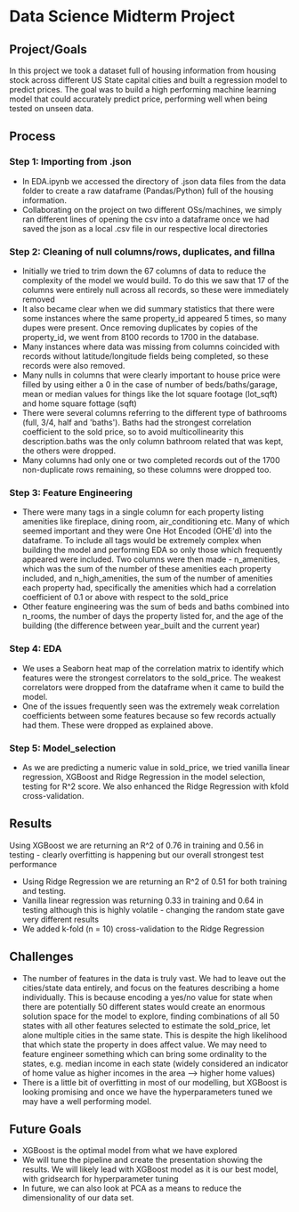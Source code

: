 # Data Science Midterm Project

## Project/Goals

In this project we took a dataset full of housing information from housing stock across different US State capital cities and built a regression model to predict prices. The goal was to build a high performing machine learning model that could accurately predict price, performing well when being tested on unseen data.

## Process
### Step 1: Importing from .json
- In EDA.ipynb we accessed the directory of .json data files from the data folder to create a raw dataframe (Pandas/Python) full of the housing information.
- Collaborating on the project on two different OSs/machines, we simply ran different lines of opening the csv into a dataframe once we had saved the json as a local .csv file in our respective local directories
  
### Step 2: Cleaning of null columns/rows, duplicates, and fillna
- Initially we tried to trim down the 67 columns of data to reduce the complexity of the model we would build. To do this we saw that 17 of the columns were entirely null across all records, so these were immediately removed
- It also became clear when we did summary statistics that there were some instances where the same property_id appeared 5 times, so many dupes were present. Once removing duplicates by copies of the property_id, we went from 8100 records to 1700 in the database.
- Many instances where data was missing from columns coincided with records without latitude/longitude fields being completed, so these records were also removed.
- Many nulls in columns that were clearly important to house price were filled by using either a 0 in the case of number of beds/baths/garage, mean or median values for things like the lot square footage (lot_sqft) and home square fottage (sqft)
- There were several columns referring to the different type of bathrooms (full, 3/4, half and 'baths'). Baths had the strongest correlation coefficient to the sold price, so to avoid multicollinearity this description.baths was the only column bathroom related that was kept, the others were dropped.
- Many columns had only one or two completed records out of the 1700 non-duplicate rows remaining, so these columns were dropped too.

### Step 3: Feature Engineering
- There were many tags in a single column for each property listing amenities like fireplace, dining room, air_conditioning etc. Many of which seemed important and they were One Hot Encoded (OHE'd) into the dataframe. To include all tags would be extremely complex when building the model and performing EDA so only those which frequently appeared were included. Two columns were then made - n_amenities, which was the sum of the number of these amenities each property included, and n_high_amenities, the sum of the number of amenities each property had, specifically the amenities which had a correlation coefficient of 0.1 or above with respect to the sold_price
- Other feature engineering was the sum of beds and baths combined into n_rooms, the number of days the property listed for, and the age of the building (the difference between year_built and the current year)

### Step 4: EDA
- We uses a Seaborn heat map of the correlation matrix to identify which features were the strongest correlators to the sold_price. The weakest correlators were dropped from the dataframe when it came to build the model.
- One of the issues frequently seen was the extremely weak correlation coefficients between some features because so few records actually had them. These were dropped as explained above.

### Step 5: Model_selection
- As we are predicting a numeric value in sold_price, we tried vanilla linear regression, XGBoost and Ridge Regression in the model selection, testing for R^2 score. We also enhanced the Ridge Regression with kfold cross-validation.

## Results
 Using XGBoost we are returning an R^2 of 0.76 in training and 0.56 in testing - clearly overfitting is happening but our overall strongest test performance
- Using Ridge Regression we are returning an R^2 of 0.51 for both training and testing.
- Vanilla linear regression was returning 0.33 in training and 0.64 in testing although this is highly volatile - changing the random state gave very different results
- We added k-fold (n = 10) cross-validation to the Ridge Regression
  
## Challenges 
- The number of features in the data is truly vast. We had to leave out the cities/state data entirely, and focus on the features describing a home individually. This is because encoding a yes/no value for state when there are potentially 50 different states would create an enormous solution space for the model to explore, finding combinations of all 50 states with all other features selected to estimate the sold_price, let alone multiple cities in the same state. This is despite the high likelihood that which state the property in does affect value. We may need to feature engineer something which can bring some ordinality to the states, e.g. median income in each state (widely considered an indicator of home value as higher incomes in the area --> higher home values)
- There is a little bit of overfitting in most of our modelling, but XGBoost is looking promising and once we have the hyperparameters tuned we may have a well performing model.
  
## Future Goals
- XGBoost is the optimal model from what we have explored
- We will tune the pipeline and create the presentation showing the results. We will likely lead with XGBoost model as it is our best model, with gridsearch for hyperparameter tuning
- In future, we can also look at PCA as a means to reduce the dimensionality of our data set.
